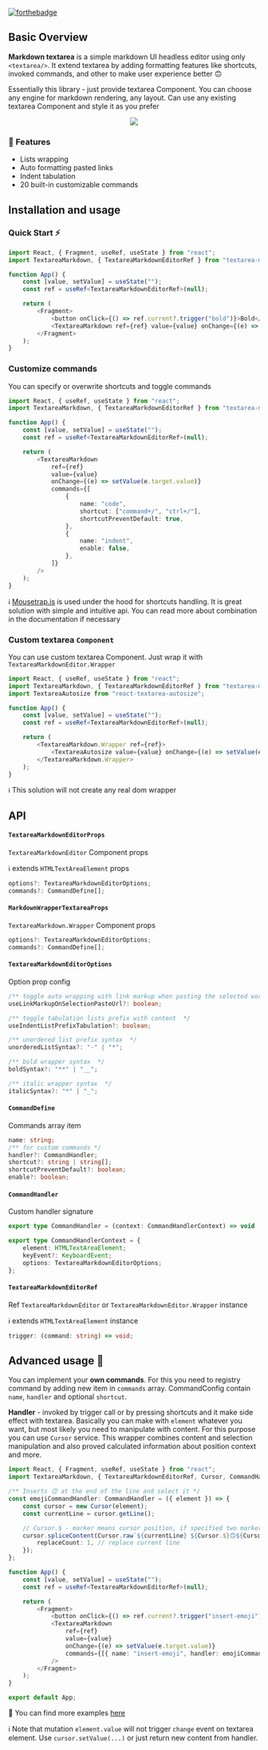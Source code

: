 [![forthebadge](http://forthebadge.com/images/badges/built-with-love.svg)](http://forthebadge.com)

## Basic Overview

**Markdown textarea** is a simple markdown UI headless editor using only `<textarea/>`. It extend textarea by adding formatting features like shortcuts, invoked commands, and other to make user experience better 🙃

Essentially this library - just provide textarea Component. You can choose any engine for markdown rendering, any layout. Can use any existing textarea Component and style it as you prefer

<p align="center">
  <img src="img/overview.gif" />
</p>

### 🎯 Features

-   Lists wrapping
-   Auto formatting pasted links
-   Indent tabulation
-   20 built-in customizable commands

## Installation and usage

### Quick Start ⚡️

```typescript
import React, { Fragment, useRef, useState } from "react";
import TextareaMarkdown, { TextareaMarkdownEditorRef } from "textarea-markdown-editor";

function App() {
    const [value, setValue] = useState("");
    const ref = useRef<TextareaMarkdownEditorRef>(null);

    return (
        <Fragment>
            <button onClick={() => ref.current?.trigger("bold")}>Bold</button>
            <TextareaMarkdown ref={ref} value={value} onChange={(e) => setValue(e.target.value)} />
        </Fragment>
    );
}
```

### Customize commands

You can specify or overwrite shortcuts and toggle commands

```typescript
import React, { useRef, useState } from "react";
import TextareaMarkdown, { TextareaMarkdownEditorRef } from "textarea-markdown-editor";

function App() {
    const [value, setValue] = useState("");
    const ref = useRef<TextareaMarkdownEditorRef>(null);

    return (
        <TextareaMarkdown
            ref={ref}
            value={value}
            onChange={(e) => setValue(e.target.value)}
            commands={[
                {
                    name: "code",
                    shortcut: ["command+/", "ctrl+/"],
                    shortcutPreventDefault: true,
                },
                {
                    name: "indent",
                    enable: false,
                },
            ]}
        />
    );
}
```

ℹ️ [Mousetrap.js](https://craig.is/killing/mice) is used under the hood for shortcuts handling.
It is great solution with simple and intuitive api. You can read more about combination in the documentation if necessary

### Custom textarea `Component`

You can use custom textarea Component. Just wrap it with `TextareaMarkdownEditor.Wrapper`

```typescript
import React, { useRef, useState } from "react";
import TextareaMarkdown, { TextareaMarkdownEditorRef } from "textarea-markdown-editor";
import TextareaAutosize from "react-textarea-autosize";

function App() {
    const [value, setValue] = useState("");
    const ref = useRef<TextareaMarkdownEditorRef>(null);

    return (
        <TextareaMarkdown.Wrapper ref={ref}>
            <TextareaAutosize value={value} onChange={(e) => setValue(e.target.value)} />
        </TextareaMarkdown.Wrapper>
    );
}
```

ℹ️ This solution will not create any real dom wrapper

## API

#### `TextareaMarkdownEditorProps`

`TextareaMarkdownEditor` Component props

ℹ️ extends `HTMLTextAreaElement` props

```typescript
options?: TextareaMarkdownEditorOptions;
commands?: CommandDefine[];
```

#### `MarkdownWrapperTextareaProps`

`TextareaMarkdown.Wrapper` Component props

```typescript
options?: TextareaMarkdownEditorOptions;
commands?: CommandDefine[];
```

#### `TextareaMarkdownEditorOptions`

Option prop config

```typescript
/** toggle auto wrapping with link markup when pasting the selected word */
useLinkMarkupOnSelectionPasteUrl?: boolean;

/** toggle tabulation lists prefix with content  */
useIndentListPrefixTabulation?: boolean;

/** unordered list prefix syntax  */
unorderedListSyntax?: "-" | "*";

/** bold wrapper syntax  */
boldSyntax?: "**" | "__";

/** italic wrapper syntax  */
italicSyntax?: "*" | "_";
```

#### `CommandDefine`

Commands array item

```typescript
name: string;
/** for custom commands */
handler?: CommandHandler;
shortcut?: string | string[];
shortcutPreventDefault?: boolean;
enable?: boolean;
```

#### `CommandHandler`

Custom handler signature

```typescript
export type CommandHandler = (context: CommandHandlerContext) => void | Promise<void> | Promise<string> | string;

export type CommandHandlerContext = {
    element: HTMLTextAreaElement;
    keyEvent?: KeyboardEvent;
    options: TextareaMarkdownEditorOptions;
};
```

#### `TextareaMarkdownEditorRef`

Ref `TextareaMarkdownEditor` or `TextareaMarkdownEditor.Wrapper` instance

ℹ️ extends `HTMLTextAreaElement` instance

```typescript
trigger: (command: string) => void;
```

## Advanced usage 🧬

You can implement your **own commands**. For this you need to registry command by adding new item in `commands` array.
CommandConfig contain `name`, `handler` and optional `shortcut`.

**Handler** - invoked by trigger call or by pressing shortcuts and it make side effect with textarea.
Basically you can make with `element` whatever you want, but most likely you need to manipulate with content. For this
purpose you can use `Cursor` service. This wrapper combines content and selection manipulation and also proved calculated information
about position context and more.

```typescript
import React, { Fragment, useRef, useState } from "react";
import TextareaMarkdown, { TextareaMarkdownEditorRef, Cursor, CommandHandler } from "textarea-markdown-editor";

/** Inserts 🙃 at the end of the line and select it */
const emojiCommandHandler: CommandHandler = ({ element }) => {
    const cursor = new Cursor(element);
    const currentLine = cursor.getLine();

    // Cursor.$ - marker means cursor position, if specified two markers indicate a selection range
    cursor.spliceContent(Cursor.raw`${currentLine} ${Cursor.$}🙃${Cursor.$}`, {
        replaceCount: 1, // replace current line
    });
};

function App() {
    const [value, setValue] = useState("");
    const ref = useRef<TextareaMarkdownEditorRef>(null);

    return (
        <Fragment>
            <button onClick={() => ref.current?.trigger("insert-emoji")}>Insert 🙃</button>
            <TextareaMarkdown
                ref={ref}
                value={value}
                onChange={(e) => setValue(e.target.value)}
                commands={[{ name: "insert-emoji", handler: emojiCommandHandler }]}
            />
        </Fragment>
    );
}

export default App;
```

👀 You can find more examples [here](https://github.com/Resetand/textarea-markdown-editor/blob/master/src/lib/handlers.ts#L62)

ℹ️ Note that mutation `element.value` will not trigger `change` event on textarea element. Use `cursor.setValue(...)`
or just return new content from handler.
